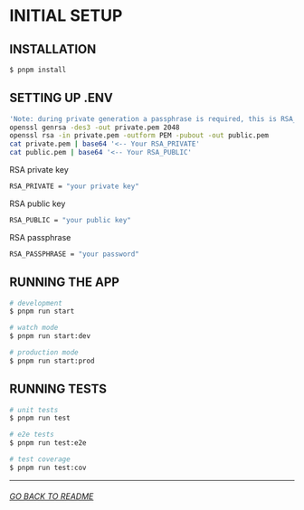 # INITIAL SETUP

## INSTALLATION

```bash
$ pnpm install
```

## SETTING UP .ENV

```bash
'Note: during private generation a passphrase is required, this is RSA_PASSPHRASE'
openssl genrsa -des3 -out private.pem 2048
openssl rsa -in private.pem -outform PEM -pubout -out public.pem
cat private.pem | base64 '<-- Your RSA_PRIVATE'
cat public.pem | base64 '<-- Your RSA_PUBLIC'
```

RSA private key

```bash
RSA_PRIVATE = "your private key"
```

RSA public key

```bash
RSA_PUBLIC = "your public key"
```

RSA passphrase

```bash
RSA_PASSPHRASE = "your password"
```

## RUNNING THE APP

```bash
# development
$ pnpm run start

# watch mode
$ pnpm run start:dev

# production mode
$ pnpm run start:prod
```

## RUNNING TESTS

```bash
# unit tests
$ pnpm run test

# e2e tests
$ pnpm run test:e2e

# test coverage
$ pnpm run test:cov
```

---

###### [GO BACK TO README](../README.md)

